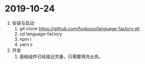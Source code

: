 # 2019-10-24
1. 安装与启动
    1. git clone https://github.com/fuybooo/language-factory.git
    2. cd language-factory
    3. npm i
    4. yarn s
2. 开发
    1. 基础组件已经接近完备，只需要填充业务。
